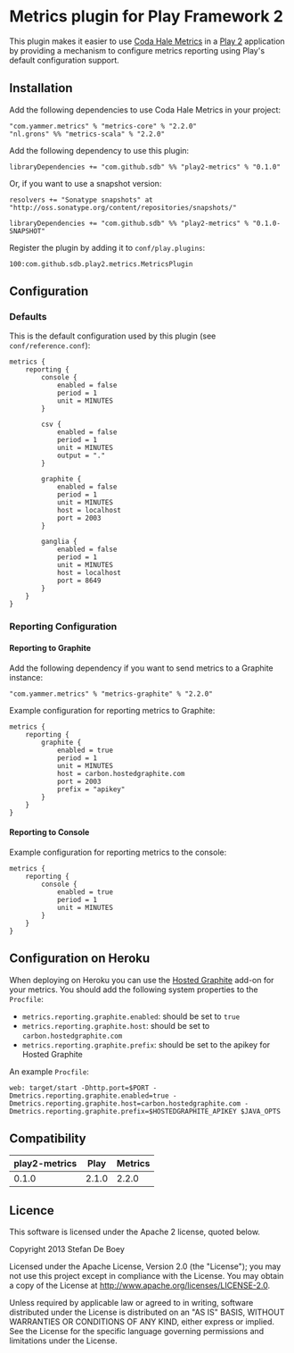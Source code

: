 # Metrics plugin for Play Framework 2

This plugin makes it easier to use [Coda Hale Metrics](http://metrics.codahale.com) in a [Play 2](http://www.playframework.com) application by
providing a mechanism to configure metrics reporting using Play's default configuration support.

## Installation

Add the following dependencies to use Coda Hale Metrics in your project:

    "com.yammer.metrics" % "metrics-core" % "2.2.0"
    "nl.grons" %% "metrics-scala" % "2.2.0"

Add the following dependency to use this plugin:

    libraryDependencies += "com.github.sdb" %% "play2-metrics" % "0.1.0"

Or, if you want to use a snapshot version:

    resolvers += "Sonatype snapshots" at "http://oss.sonatype.org/content/repositories/snapshots/"

    libraryDependencies += "com.github.sdb" %% "play2-metrics" % "0.1.0-SNAPSHOT"

Register the plugin by adding it to `conf/play.plugins`:

    100:com.github.sdb.play2.metrics.MetricsPlugin

## Configuration

### Defaults

This is the default configuration used by this plugin (see `conf/reference.conf`):

    metrics {
        reporting {
            console {
                enabled = false
                period = 1
                unit = MINUTES
            }

            csv {
                enabled = false
                period = 1
                unit = MINUTES
                output = "."
            }

            graphite {
                enabled = false
                period = 1
                unit = MINUTES
                host = localhost
                port = 2003
            }

            ganglia {
                enabled = false
                period = 1
                unit = MINUTES
                host = localhost
                port = 8649
            }
        }
    }

### Reporting Configuration

#### Reporting to Graphite

Add the following dependency if you want to send metrics to a Graphite instance:

    "com.yammer.metrics" % "metrics-graphite" % "2.2.0"

Example configuration for reporting metrics to Graphite:

    metrics {
        reporting {
            graphite {
                enabled = true
                period = 1
                unit = MINUTES
                host = carbon.hostedgraphite.com
                port = 2003
                prefix = "apikey"
            }
        }
    }

#### Reporting to Console

Example configuration for reporting metrics to the console:

    metrics {
        reporting {
            console {
                enabled = true
                period = 1
                unit = MINUTES
            }
        }
    }

## Configuration on Heroku

When deploying on Heroku you can use the [Hosted Graphite](https://addons.heroku.com/hostedgraphite) add-on for your metrics.
You should add the following system properties to the `Procfile`:

* `metrics.reporting.graphite.enabled`: should be set to `true`
* `metrics.reporting.graphite.host`: should be set to `carbon.hostedgraphite.com`
* `metrics.reporting.graphite.prefix`: should be set to the apikey for Hosted Graphite

An example `Procfile`:

    web: target/start -Dhttp.port=$PORT -Dmetrics.reporting.graphite.enabled=true -Dmetrics.reporting.graphite.host=carbon.hostedgraphite.com -Dmetrics.reporting.graphite.prefix=$HOSTEDGRAPHITE_APIKEY $JAVA_OPTS

## Compatibility

| play2-metrics | Play        | Metrics   |
| ------------- | ----------- | --------- |
| 0.1.0         | 2.1.0       | 2.2.0     |

## Licence

This software is licensed under the Apache 2 license, quoted below.

Copyright 2013 Stefan De Boey

Licensed under the Apache License, Version 2.0 (the "License"); you may not use this project except in compliance with the License. You may obtain a copy of the License at http://www.apache.org/licenses/LICENSE-2.0.

Unless required by applicable law or agreed to in writing, software distributed under the License is distributed on an "AS IS" BASIS, WITHOUT WARRANTIES OR CONDITIONS OF ANY KIND, either express or implied. See the License for the specific language governing permissions and limitations under the License.